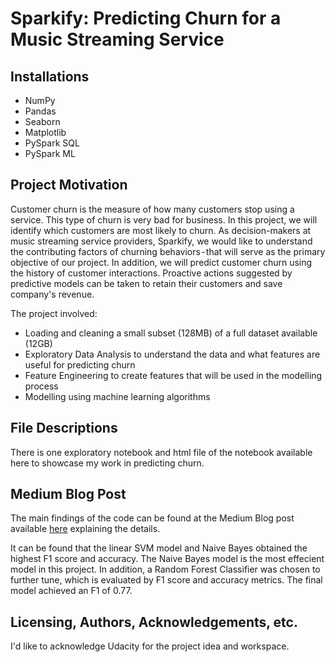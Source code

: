 # Sparkify: Predicting Churn for a Music Streaming Service

## Installations
 - NumPy
 - Pandas
 - Seaborn
 - Matplotlib
 - PySpark SQL
 - PySpark ML

## Project Motivation
Customer churn is the measure of how many customers stop using a service. This type of churn is very bad for business. In this project, we will identify which customers are most likely to churn. As decision-makers at music streaming service providers, Sparkify, we would like to understand the contributing factors of churning behaviors - that will serve as the primary objective of our project. In addition, we will predict customer churn using the history of customer interactions. Proactive actions suggested by predictive models can be taken to retain their customers and save company's revenue.

The project involved:
 - Loading and cleaning a small subset (128MB) of a full dataset available (12GB)
 - Exploratory Data Analysis to understand the data and what features are useful for predicting churn
 - Feature Engineering to create features that will be used in the modelling process
 - Modelling using machine learning algorithms

## File Descriptions
There is one exploratory notebook and html file of the notebook available here to showcase my work in predicting churn.

## Medium Blog Post
The main findings of the code can be found at the Medium Blog post available [here](https://derekma666.medium.com/churn-prediction-in-sparkify-with-pyspark-2b1ad45db989) explaining the details. 

It can be found that the linear SVM model and Naive Bayes obtained the highest F1 score and accuracy. The Naive Bayes model is the most effecient model in this project. In addition, a Random Forest Classifier was chosen to further tune, which is evaluated by F1 score and accuracy metrics. The final model achieved an F1 of 0.77.


## Licensing, Authors, Acknowledgements, etc.
I'd like to acknowledge Udacity for the project idea and workspace.
